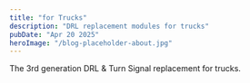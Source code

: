 ```yaml
---
title: "for Trucks"
description: "DRL replacement modules for trucks"
pubDate: "Apr 20 2025"
heroImage: "/blog-placeholder-about.jpg"
---
```


The 3rd generation DRL & Turn Signal replacement for trucks.